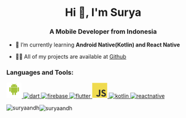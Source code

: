 <h1 align="center">Hi 👋, I'm Surya</h1>
<h3 align="center">A Mobile Developer from Indonesia</h3>

<!-- <p align="left"> <img src="https://komarev.com/ghpvc/?username=suryaant&label=Profile%20views&color=0e75b6&style=flat" alt="suryaant" /> </p> -->


- 🌱 I’m currently learning **Android Native(Kotlin) and React Native**

- 👨‍💻 All of my projects are available at [Github](https://github.com/suryaandh)

</p>

<h3 align="left">Languages and Tools:</h3>
<p align="left"> <a href="https://developer.android.com" target="_blank" rel="noreferrer"> <img src="https://raw.githubusercontent.com/devicons/devicon/master/icons/android/android-original-wordmark.svg" alt="android" width="40" height="40"/> </a> <a href="https://dart.dev" target="_blank" rel="noreferrer"> <img src="https://www.vectorlogo.zone/logos/dartlang/dartlang-icon.svg" alt="dart" width="40" height="40"/> </a> <a href="https://firebase.google.com/" target="_blank" rel="noreferrer"> <img src="https://www.vectorlogo.zone/logos/firebase/firebase-icon.svg" alt="firebase" width="40" height="40"/> </a> <a href="https://flutter.dev" target="_blank" rel="noreferrer"> <img src="https://www.vectorlogo.zone/logos/flutterio/flutterio-icon.svg" alt="flutter" width="40" height="40"/> </a> <a href="https://developer.mozilla.org/en-US/docs/Web/JavaScript" target="_blank" rel="noreferrer"> <img src="https://raw.githubusercontent.com/devicons/devicon/master/icons/javascript/javascript-original.svg" alt="javascript" width="40" height="40"/> </a> <a href="https://kotlinlang.org" target="_blank" rel="noreferrer"> <img src="https://www.vectorlogo.zone/logos/kotlinlang/kotlinlang-icon.svg" alt="kotlin" width="40" height="40"/> </a> <a href="https://reactnative.dev/" target="_blank" rel="noreferrer"> <img src="https://reactnative.dev/img/header_logo.svg" alt="reactnative" width="40" height="40"/> </a> </p>

<p><img height="180em" align="left" src="https://github-readme-stats.vercel.app/api/top-langs?username=suryaandh&show_icons=true&theme=dark&locale=en&layout=compact" alt="suryaandh" /></p>

<!-- <p>&nbsp;<img height="180em" align="center" src="https://github-readme-stats.vercel.app/api?username=suryaandh&show_icons=true&theme=dark&locale=en" alt="suryaandh" /></p> -->


<p><img height="180em" align="center" src="https://github-readme-streak-stats.herokuapp.com/?user=suryaandh&theme=dark" alt="suryaandh" /></p>
